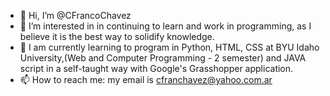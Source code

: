 - 👋 Hi, I’m @CFrancoChavez
- 👀 I’m interested in in continuing to learn and work in programming, as I believe it is the best way to solidify knowledge.
- 🌱 I am currently learning to program in Python, HTML, CSS at BYU Idaho University,(Web and Computer Programming - 2 semester) and JAVA script in a self-taught way with Google's Grasshopper application.
- 📫 How to reach me: my email is cfranchavez@yahoo.com.ar

<!---
CFrancoChavez/CFrancoChavez is a ✨ special ✨ repository because its `README.md` (this file) appears on your GitHub profile.
You can click the Preview link to take a look at your changes.
--->
